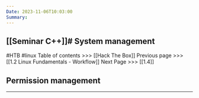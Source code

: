 ```yaml
---
Date: 2023-11-06T10:03:00
Summary:
---
```

[[Seminar C++]]# System management
---
#HTB #linux 
Table of contents >>>  [[Hack The Box]]
Previous page >>> [[1.2 Linux Fundamentals - Workflow]]
Next Page >>> [[1.4]]

## Permission management
---
